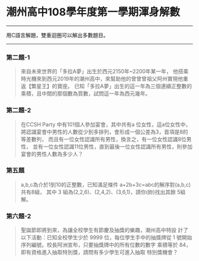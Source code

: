 # 潮州高中108學年度第一學期渾身解數
----

用C語言解題，雙重迴圈可以解出多數題目。

----
### 第二題-1
> 來自未來世界的「多拉A夢」出生於西元2150年~2200年某一年，
他搭乘時光機來到西元2019年的潮州高中，來幫助他的曾曾曾祖父阿州實現他重返【繁星王】的寶座。
已知「多拉A夢」出生的這一年為三個連續正整數的乘積，且中間的那個數為質數，試問這一年為西元幾年。

### 第二題-2
> 在CCSH Party 中有101個人參加宴會，其中共有a 位女性，這a位女性中，
將認識宴會中男性的人數從少到多排列，會形成一個公差為3，首項是8的等差數列，
而且有一位女性認識所有男性，換言之，有一位女性認識8位男性，
並有一位女性認識11位男性，直到最後一位女性認識所有男性，則參加宴會的男性人數為多少人？

### 第五題
> a,b,c為介於1到10的正整數，已知滿足條件 a+2b+3c=a*b*c的解序對(a,b,c)共有8組，
其中 3 組為(2,2,6)、(2,4,2)、(3,6,1)，請你(妳)找出其餘 5組解。

### 第六題-2
> 聖誕節即將到來，為讓全校學生有節慶及抽獎的樂趣，潮州高中特設
計了以下活動：已知全校學生少於 9999 位，每位學生手中的抽獎牌從
1 號開始序列編號。校長阿洲宣布，只要抽獎牌中的所有位數的數字
乘積等於 84，即有資格進入抽取特別獎，請問有多少學生可進入抽取
特別獎機會？
